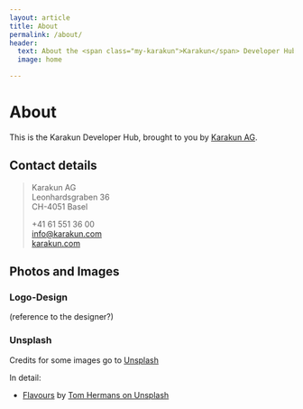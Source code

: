 ```yaml
---
layout: article
title: About
permalink: /about/
header:
  text: About the <span class="my-karakun">Karakun</span> Developer Hub
  image: home

---
```


# About

This is the Karakun Developer Hub, brought to you by [Karakun AG](https://www.karakun.com).

## Contact details

> Karakun AG  
> Leonhardsgraben 36  
> CH-4051 Basel  
>   
> +41 61 551 36 00  
> [info@karakun.com](mailto:info@karakun.com)  
> [karakun.com](https://www.karakun.com)


## Photos and Images

### Logo-Design

(reference to the designer?)

### Unsplash 

Credits for some images go to  [Unsplash](https://unsplash.com)

In detail:
* [Flavours](https://unsplash.com/photos/O6nOEZcLCWQ) by [Tom Hermans on Unsplash](https://unsplash.com/@tomhermans)